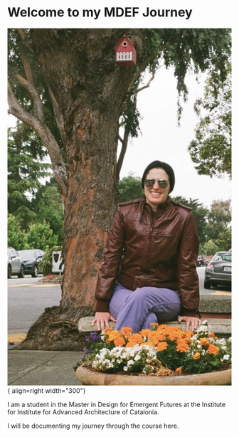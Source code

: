 # Welcome to my MDEF Journey

![Sunglasses Headshot](images/headshots/Sitting_Sunglasses_Crop.jpg){ align=right width="300"}

I am a student in the Master in Design for Emergent Futures at the Institute for Institute for Advanced Architecture of Catalonia. 

I will be documenting my journey through the course here.
